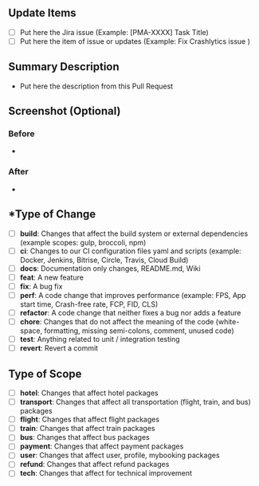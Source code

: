 ## Update Items
- [ ] Put here the Jira issue (Example: [PMA-XXXX] Task Title)
- [ ] Put here the item of issue or updates (Example: Fix Crashlytics issue )

## Summary Description
- Put here the description from this Pull Request

## Screenshot (Optional)
### Before
-

### After
-

## *Type of Change
- [ ] **build**: Changes that affect the build system or external dependencies (example scopes: gulp, broccoli, npm)
- [ ] **ci**: Changes to our CI configuration files yaml and scripts (example: Docker, Jenkins, Bitrise, Circle, Travis, Cloud Build)
- [ ] **docs**: Documentation only changes, README.md, Wiki
- [ ] **feat**: A new feature
- [ ] **fix**: A bug fix
- [ ] **perf**: A code change that improves performance (example: FPS, App start time, Crash-free rate, FCP, FID, CLS)
- [ ] **refactor**: A code change that neither fixes a bug nor adds a feature
- [ ] **chore**: Changes that do not affect the meaning of the code (white-space, formatting, missing semi-colons, comment, unused code)
- [ ] **test**: Anything related to unit / integration testing
- [ ] **revert**: Revert a commit

## Type of Scope
- [ ] **hotel**: Changes that affect hotel packages
- [ ] **transport**: Changes that affect all transportation (flight, train, and bus) packages
- [ ] **flight**: Changes that affect flight packages
- [ ] **train**: Changes that affect train packages
- [ ] **bus**: Changes that affect bus packages
- [ ] **payment**: Changes that affect payment packages
- [ ] **user**: Changes that affect user, profile, mybooking packages
- [ ] **refund**: Changes that affect refund packages
- [ ] **tech**: Changes that affect for technical improvement
